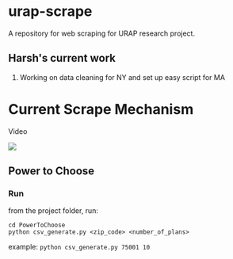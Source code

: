 # urap-scrape
A repository for web scraping for URAP research project. 
## Harsh's current work

1. Working on data cleaning for NY and set up easy script for MA

# Current Scrape Mechanism 

Video 

[![](http://img.youtube.com/vi/k2D35oqVsXc/0.jpg)](http://www.youtube.com/watch?v=k2D35oqVsXc "Scrape Demo New York")

## Power to Choose

### Run

from the project folder, run:
```
cd PowerToChoose
python csv_generate.py <zip_code> <number_of_plans>
```

example:
`python csv_generate.py 75001 10`
